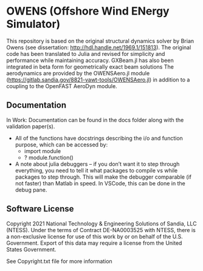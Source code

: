 # OWENS (Offshore Wind ENergy Simulator)

This repository is based on the original structural dynamics solver by Brian Owens (see dissertation: http://hdl.handle.net/1969.1/151813).
The original code has been translated to Julia and revised for simplicity and performance while maintaining accuracy.  GXBeam.jl has also been integrated in beta form for geometrically exact beam solutions
The aerodynamics are provided by the OWENSAero.jl module (https://gitlab.sandia.gov/8821-vawt-tools/OWENSAero.jl) in addition to a coupling to the OpenFAST AeroDyn module.

## Documentation

In Work: Documentation can be found in the docs folder along with the validation paper(s).

-	All of the functions have docstrings describing the i/o and function purpose, which can be accessed by:
    * import module
    * ? module.function() 				
-	A note about julia debuggers – if you don’t want it to step through everything, you need to tell it what packages to compile vs while packages to step through. This will make the debugger comparable (if not faster) than Matlab in speed. In VSCode, this can be done in the debug pane.

## Software License

Copyright 2021 National Technology & Engineering Solutions of Sandia, LLC (NTESS).
Under the terms of Contract DE-NA0003525 with NTESS, there is a non-exclusive license for use of this work by or on behalf of the U.S. Government.
Export of this data may require a license from the United States Government.

See Copyright.txt file for more information

